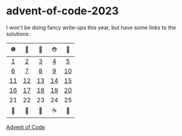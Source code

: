# advent-of-code-2023

I won't be doing fancy write-ups this year, but have some links to the solutions:


|                    ❄️                    | 🎅  | 🎄  |  ⛄ | 🎁  |
|:---:|:---:|:---:|:--:|:---:|
| [1](/src/main/kotlin/mkuhn/aoc/Day01.kt) |  [2](/src/main/kotlin/mkuhn/aoc/Day02.kt)   |  [3](/src/main/kotlin/mkuhn/aoc/Day03.kt)   |  [4](/src/main/kotlin/mkuhn/aoc/Day04.kt)   |  [5](/src/main/kotlin/mkuhn/aoc/Day05.kt)   |
| [6](/src/main/kotlin/mkuhn/aoc/Day06.kt) |  [7](/src/main/kotlin/mkuhn/aoc/Day07.kt)    |  [8](/src/main/kotlin/mkuhn/aoc/Day08.kt)  |  [9](/src/main/kotlin/mkuhn/aoc/Day09.kt)   |  [10](/src/main/kotlin/mkuhn/aoc/Day10.kt)  |
| [11](/src/main/kotlin/mkuhn/aoc/Day11.kt) |  [12](/src/main/kotlin/mkuhn/aoc/Day12.kt)  |  [13](/src/main/kotlin/mkuhn/aoc/Day13.kt)  | [14](/src/main/kotlin/mkuhn/aoc/Day14.kt) |  [15](/src/main/kotlin/mkuhn/aoc/Day15.kt)   |
| [16](/src/main/kotlin/mkuhn/aoc/Day16.kt) |  [17](/src/main/kotlin/mkuhn/aoc/Day17.kt)  |  [18](/src/main/kotlin/mkuhn/aoc/Day18.kt)   |  [19](/src/main/kotlin/mkuhn/aoc/Day19.kt)  |  [20](/src/main/kotlin/mkuhn/aoc/Day19.kt)  |
|                    21                    |  22  |  23  |  24  |  25  |
|                    🍪                    | 🎃  | 🎄  |  ☕ | 🌟  |

[Advent of Code][aoc]

[aoc]: https://adventofcode.com
[docs]: https://kotlinlang.org/docs/home.html
[github]: https://github.com/mtkuhn
[issues]: https://github.com/kotlin-hands-on/advent-of-code-kotlin-template/issues
[kotlin]: https://kotlinlang.org
[slack]: https://surveys.jetbrains.com/s3/kotlin-slack-sign-up
[template]: https://github.com/kotlin-hands-on/advent-of-code-kotlin-template
